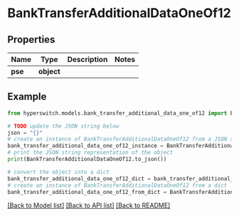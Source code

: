 # BankTransferAdditionalDataOneOf12


## Properties

Name | Type | Description | Notes
------------ | ------------- | ------------- | -------------
**pse** | **object** |  | 

## Example

```python
from hyperswitch.models.bank_transfer_additional_data_one_of12 import BankTransferAdditionalDataOneOf12

# TODO update the JSON string below
json = "{}"
# create an instance of BankTransferAdditionalDataOneOf12 from a JSON string
bank_transfer_additional_data_one_of12_instance = BankTransferAdditionalDataOneOf12.from_json(json)
# print the JSON string representation of the object
print(BankTransferAdditionalDataOneOf12.to_json())

# convert the object into a dict
bank_transfer_additional_data_one_of12_dict = bank_transfer_additional_data_one_of12_instance.to_dict()
# create an instance of BankTransferAdditionalDataOneOf12 from a dict
bank_transfer_additional_data_one_of12_from_dict = BankTransferAdditionalDataOneOf12.from_dict(bank_transfer_additional_data_one_of12_dict)
```
[[Back to Model list]](../README.md#documentation-for-models) [[Back to API list]](../README.md#documentation-for-api-endpoints) [[Back to README]](../README.md)


